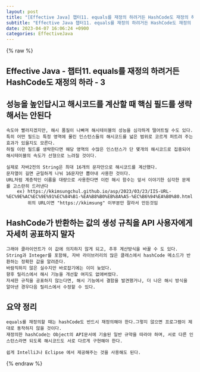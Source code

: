 ```yaml
---  
layout: post  
title: "[Effective Java] 챕터11. equals를 재정의 하려거든 HashCode도 재정의 하라-3"  
subtitle: "Effective Java 챕터11. equals를 재정의 하려거든 HashCode도 재정의 하라-3"  
date: 2023-04-07 16:06:24 +0900  
categories: EffectiveJava  
---  
```

{% raw %}  
## Effective Java - 챕터11. equals를 재정의 하려거든 HashCode도 재정의 하라 - 3  
  
## 성능을 높인답시고 해시코드를 계산할 때 핵심 필드를 생략해서는 안된다  
	속도야 빨라지겠지만, 해시 품질이 나빠져 해시테이블의 성능을 심각하게 떨어트릴 수도 있다.  
	특히 어떤 필드는 특정 영역에 몰린 인스턴스들의 해시코드를 넓은 범위로 코르게 퍼트려 주는 효과가 있을지도 모른다.  
	하필 이런 필드를 생략한다면 해당 영역의 수많은 인스턴스가 단 몇개의 해시코드로 집중되어 해시테이블의 속도가 선형으로 느려질 것이다.  
  
	실제로 자바2전의 String은 최대 16개의 문자만으로 해시코드를 계산했다.  
	문자열이 길면 균일하게 나눠 16문자만 뽑아내 사용한 것이다.  
	URL처럼 계층적인 이름을 대량으로 사용한다면 이런 해시 함수는 앞서 이야기한 심각한 문제를 고스란히 드러낸다  
		ex) https://kkimsungchul.github.io/asp/2023/03/23/IIS-URL-%EC%9E%AC%EC%9E%91%EC%84%B1-%EA%B8%B0%EB%8A%A5-%EC%B6%94%EA%B0%80.html  
			위의 URL이면 "https://kkimsung" 이부분만 잘라서 만든것임  
  
## HashCode가 반환하는 값의 생성 규칙을 API 사용자에게 자세히 공표하지 말자  
	그래야 클라이언트가 이 값에 의지하지 않게 되고, 추후 계산방식을 바꿀 수 도 있다.  
	String과 Integer를 포함해, 자바 라이브러리의 많은 클래스에서 hashCode 메소드가 반환하는 정확한 값을 알려준다.  
	바람직하지 않은 실수지만 바로잡기에는 이미 늦었다.  
	향후 릴리스에서 해시 기능을 개선할 여지도 없애버렸다.  
	자세한 규칙을 공표하지 않는다면, 해시 기능에서 결함을 발견했거나, 더 나은 해시 방식을 알아낸 경우다음 릴리스에서 수정할 수 있다.  
  
## 요약 정리  
	equals를 재정의할 때는 hashCode도 반드시 재정의해야 한다.그렇지 않으면 프로그램이 제대로 동작하지 않을 것이다.  
	재정의한 hashCode는 Object의 API문서에 기술된 일반 규약을 따라야 하며, 서로 다른 인스턴스라면 되도록 해시코드도 서로 다르게 구현해야 한다.  
  
	쉽게 IntelliJ나 Eclipse 에서 제공해주는 것을 사용해도 된다.  
  
{% endraw %}
